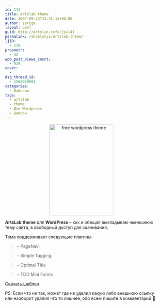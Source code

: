 ```yaml
---
id: 141
title: Artslab theme
date: 2007-09-23T13:41:11+00:00
author: serEga
layout: post
guid: http://artslab.info/?p=141
permalink: /shablonyi/artslab-theme/
ljID:
  - 115
prosmotr:
  - 42
wpb_post_views_count:
  - 924
cover:
  - 
dsq_thread_id:
  - 1565019901
categories:
  - Шаблоны
tags:
  - artslab
  - theme
  - Для Wordpress
  - шаблон
---
```

<center>
  <a href="http://artslab.info/wp-content/uploads/artslab.jpg"><img src="http://artslab.info/wp-content/uploads/artslab-210x300.jpg" alt="free wordpress theme" title="artslab" width="210" height="300" class="alignnone size-medium wp-image-1817" srcset="http://img.artslab.info/artslab-210x300.jpg 210w, http://img.artslab.info/artslab-719x1024.jpg 719w, http://img.artslab.info/artslab.jpg 800w" sizes="(max-width: 210px) 100vw, 210px" /></a>
</center>

**ArtsLab theme** для **WordPress** &#8211; как и обещал выкладываю нынешнюю тему сайта, в свободный доступ для скачивания.

Тема поддерживает следующие плагины:

> &#8211; PageNavi
  
> &#8211; Simple Tagging
  
> &#8211; Optimal Title
  
> &#8211; TDO Mini Forms

<a href="http://www.box.net/shared/108cmdcmpq" title="download" target="_blank">Скачать шаблон</a>

PS: Если что не так, может где не удалил какую либо внешнюю ссылку или наоборот удалил что то лишнее, обо всем пишите в комментарий 🙂